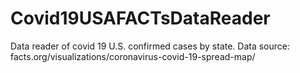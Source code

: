 # Covid19USAFACTsDataReader
Data reader of covid 19 U.S. confirmed cases by state. Data source: facts.org/visualizations/coronavirus-covid-19-spread-map/
